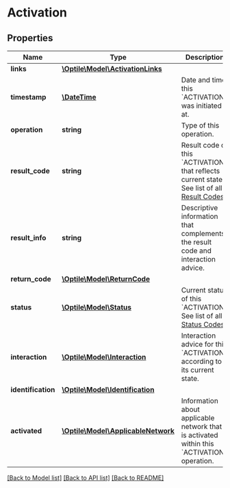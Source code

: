 # Activation

## Properties
Name | Type | Description | Notes
------------ | ------------- | ------------- | -------------
**links** | [**\Optile\Model\ActivationLinks**](ActivationLinks.md) |  | 
**timestamp** | [**\DateTime**](\DateTime.md) | Date and time this &#x60;ACTIVATION&#x60; was initiated at. | 
**operation** | **string** | Type of this operation. | 
**result_code** | **string** | Result code of this &#x60;ACTIVATION&#x60; that reflects current state. See list of all [Result Codes](https://www.optile.io/opg#294007). | 
**result_info** | **string** | Descriptive information that complements the result code and interaction advice. | 
**return_code** | [**\Optile\Model\ReturnCode**](ReturnCode.md) |  | 
**status** | [**\Optile\Model\Status**](Status.md) | Current status of this &#x60;ACTIVATION&#x60;. See list of all [Status Codes](https://www.optile.io/opg#285186). | 
**interaction** | [**\Optile\Model\Interaction**](Interaction.md) | Interaction advice for this &#x60;ACTIVATION&#x60; according to its current state. | 
**identification** | [**\Optile\Model\Identification**](Identification.md) |  | 
**activated** | [**\Optile\Model\ApplicableNetwork**](ApplicableNetwork.md) | Information about applicable network that is activated within this &#x60;ACTIVATION&#x60; operation. | 

[[Back to Model list]](../README.md#documentation-for-models) [[Back to API list]](../README.md#documentation-for-api-endpoints) [[Back to README]](../README.md)


